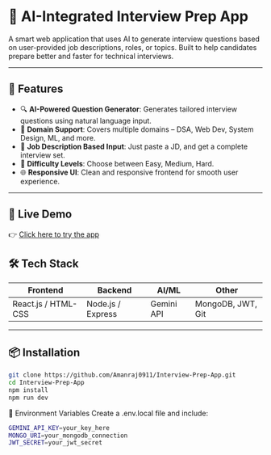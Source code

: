 # 🤖 AI-Integrated Interview Prep App

A smart web application that uses AI to generate interview questions based on user-provided job descriptions, roles, or topics. Built to help candidates prepare better and faster for technical interviews.

---

## 🚀 Features

- 🔍 **AI-Powered Question Generator**: Generates tailored interview questions using natural language input.
- 🧠 **Domain Support**: Covers multiple domains – DSA, Web Dev, System Design, ML, and more.
- 📄 **Job Description Based Input**: Just paste a JD, and get a complete interview set.
- 🎯 **Difficulty Levels**: Choose between Easy, Medium, Hard.
- 🌐 **Responsive UI**: Clean and responsive frontend for smooth user experience.

---

## 🔗 Live Demo

👉 [Click here to try the app](https://your-live-url.com)


## 🛠️ Tech Stack

| Frontend | Backend | AI/ML | Other |
|----------|---------|-------|-------|
| React.js / HTML-CSS | Node.js / Express | Gemini API | MongoDB, JWT, Git |

---

## 📦 Installation

```bash
git clone https://github.com/Amanraj0911/Interview-Prep-App.git
cd Interview-Prep-App
npm install
npm run dev
```

🔑 Environment Variables
Create a .env.local file and include:

```bash
GEMINI_API_KEY=your_key_here
MONGO_URI=your_mongodb_connection
JWT_SECRET=your_jwt_secret

